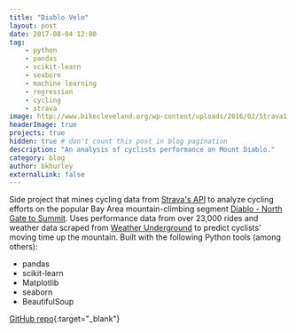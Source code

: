 ```yaml
---
title: "Diablo Velo"
layout: post
date: 2017-08-04 12:00
tag: 
    - python
    - pandas
    - scikit-learn
    - seaborn
    - machine learning
    - regression
    - cycling
    - strava
image: http://www.bikecleveland.org/wp-content/uploads/2016/02/Strava1.png
headerImage: true
projects: true
hidden: true # don't count this post in blog pagination
description: "An analysis of cyclists performance on Mount Diablo."
category: blog
author: bkhurley
externalLink: false
---
```


Side project that mines cycling data from [Strava's API](https://strava.github.io/api/) to analyze cycling efforts on the popular Bay Area mountain-climbing segment [Diablo - North Gate to Summit](https://www.strava.com/segments/656860). Uses performance data from over 23,000 rides and weather data scraped from [Weather Underground](http://wunderground.com) to predict cyclists' moving time up the mountain. Built with the following Python tools (among others):

- pandas
- scikit-learn
- Matplotlib
- seaborn
- BeautifulSoup

[GitHub repo](https://github.com/bkhurley/diablo_velo){:target="_blank"} 

